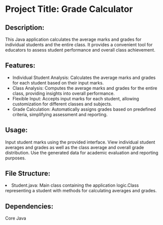 <H1>Project Title: Grade Calculator</H1>

<h2>Description:</h2>
This Java application calculates the average marks and grades for individual students and the entire class. 
It provides a convenient tool for educators to assess student performance and overall class achievement.

<h2>Features:</h2>
<ul>
<li>Individual Student Analysis: Calculates the average marks and grades for each student based on their input marks.</li>
<li>Class Analysis: Computes the average marks and grades for the entire class, providing insights into overall performance.</li>
<li>Flexible Input: Accepts input marks for each student, allowing customization for different classes and subjects.</li>
<li>Grade Calculation: Automatically assigns grades based on predefined criteria, simplifying assessment and reporting.</li>
</ul>

<h2>Usage:</h2>
Input student marks using the provided interface.
View individual student averages and grades as well as the class average and overall grade distribution.
Use the generated data for academic evaluation and reporting purposes.

<h2>File Structure:</h2>
<li>Student.java: Main class containing the application logic.Class representing a student with methods for calculating averages and grades.</li>

<h2>Dependencies:</h2>
Core Java
